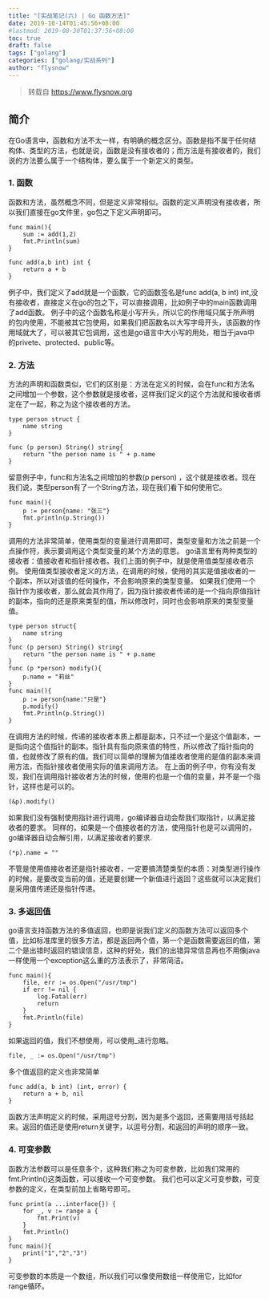 ```yaml
---
title: "[实战笔记(六) | Go 函数方法]"
date: 2019-10-14T01:45:56+08:00
#lastmod: 2019-08-30T01:37:56+08:00
toc: true
draft: false
tags: ["golang"]
categories: ["golang/实战系列"]
author: "flysnow"
---
```


>转载自 https://www.flysnow.org

## 简介
在Go语言中，函数和方法不太一样，有明确的概念区分。函数是指不属于任何结构体、类型的方法，也就是说，函数是没有接收者的；而方法是有接收者的，我们说的方法要么属于一个结构体，要么属于一个新定义的类型。
### 1. 函数
函数和方法，虽然概念不同，但是定义非常相似。函数的定义声明没有接收者，所以我们直接在go文件里，go包之下定义声明即可。
```
func main(){
    sum := add(1,2)
    fmt.Println(sum)
}

func add(a,b int) int {
    return a + b
}
```
例子中，我们定义了add就是一个函数，它的函数签名是func add(a, b int) int,没有接收者，直接定义在go的包之下，可以直接调用，比如例子中的main函数调用了add函数。
例子中的这个函数名称是小写开头，所以它的作用域只属于所声明的包内使用，不能被其它包使用，如果我们把函数名以大写字母开头，该函数的作用域就大了，可以被其它包调用，这也是go语言中大小写的用处，相当于java中的privete、protected、public等。
### 2. 方法
方法的声明和函数类似，它们的区别是：方法在定义的时候，会在func和方法名之间增加一个参数，这个参数就是接收者，这样我们定义的这个方法就和接收者绑定在了一起，称之为这个接收者的方法。
```
type person struct {
    name string
}

func (p person) String() string{
    return "the person name is " + p.name
}
```
留意例子中，func和方法名之间增加的参数(p person) ，这个就是接收者。现在我们说，类型person有了一个String方法，现在我们看下如何使用它。
```
func main(){
    p := person{name: "张三"}
    fmt.println(p.String())
}
```
调用的方法非常简单，使用类型的变量进行调用即可，类型变量和方法之前是一个点操作符，表示要调用这个类型变量的某个方法的意思。
go语言里有两种类型的接收者：值接收者和指针接收者。我们上面的例子中，就是使用值类型接收者示例。
使用值类型接收者定义的方法，在调用的时候，使用的其实是值接收者的一个副本，所以对该值的任何操作，不会影响原来的类型变量。
如果我们使用一个指针作为接收者，那么就会其作用了，因为指针接收者传递的是一个指向原值指针的副本，指向的还是原来类型的值，所以修改时，同时也会影响原来的类型变量值。
```
type person struct{
    name string
}
func (p person) String() string{
    return "the person name is " + p.name
}
func (p *person) modify(){
    p.name = "莉丝"
}
func main(){
    p := person{name:"只是"}
    p.modify()
    fmt.Println(p.String())
}
```
在调用方法的时候，传递的接收者本质上都是副本，只不过一个是这个值副本，一是指向这个值指针的副本。指针具有指向原来值的特性，所以修改了指针指向的值，也就修改了原有的值。我们可以简单的理解为值接收者使用的是值的副本来调用方法，而指针接收者使用实际的值来调用方法。
在上面的例子中，你有没有发现，我们在调用指针接收者方法的时候，使用的也是一个值的变量，并不是一个指针，这样也是可以的。
```
(&p).modify()
```
如果我们没有强制使用指针进行调用，go编译器自动会帮我们取指针，以满足接收者的要求。
同样的，如果是一个值接收者的方法，使用指针也是可以调用的，go编译器自动会解引用，以满足接收者的要求.
```
(*p).name = ""
```
不管是使用值接收者还是指针接收者，一定要搞清楚类型的本质：对类型进行操作的时候，是要改变当前的值，还是要创建一个新值进行返回？这些就可以决定我们是采用值传递还是指针传递。
### 3. 多返回值
go语言支持函数方法的多值返回，也即是说我们定义的函数方法可以返回多个值，比如标准库里的很多方法，都是返回两个值，第一个是函数需要返回的值，第二个是出错时返回的错误信息，这种的好处，我们的出错异常信息再也不用像java一样使用一个exception这么重的方法表示了，非常简洁。
```
func main(){
    file, err := os.Open("/usr/tmp")
    if err != nil {
        log.Fatal(err)
        return
    }
    fmt.Println(file)
}
```
如果返回的值，我们不想使用，可以使用_进行忽略。
```
file, _ := os.Open("/usr/tmp")
```
多个值返回的定义也非常简单
```
func add(a, b int) (int, error) {
    return a + b, nil
}
```
函数方法声明定义的时候，采用逗号分割，因为是多个返回，还需要用括号括起来。返回的值还是使用return关键字，以逗号分割，和返回的声明的顺序一致。
### 4. 可变参数
函数方法参数可以是任意多个，这种我们称之为可变参数，比如我们常用的fmt.Println()这类函数，可以接收一个可变参数。
我们也可以定义可变参数，可变参数的定义，在类型前加上省略号即可。
```
func print(a ...interface{}) {
    for _, v := range a {
        fmt.Print(v)
    }
    fmt.Println()
}
func main(){
    print("1","2","3")
}
```
可变参数的本质是一个数组，所以我们可以像使用数组一样使用它，比如for range循环。